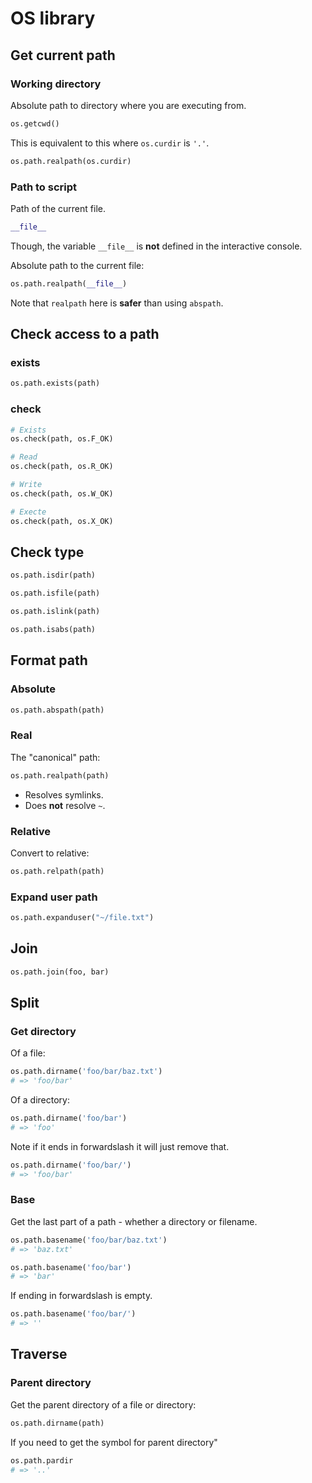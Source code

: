 # OS library

## Get current path

### Working directory

Absolute path to directory where you are executing from.

```python
os.getcwd()
```

This is equivalent to this where `os.curdir` is `'.'`.

```python
os.path.realpath(os.curdir)
```

### Path to script

Path of the current file.

```python
__file__
```

Though, the variable `__file__`  is **not** defined in the interactive console.

Absolute path to the current file:

```python
os.path.realpath(__file__)
```

Note that `realpath` here is **safer** than using `abspath`.


## Check access to a path

### exists

```python
os.path.exists(path)
```

### check

```python
# Exists
os.check(path, os.F_OK)

# Read
os.check(path, os.R_OK)

# Write
os.check(path, os.W_OK)

# Execte
os.check(path, os.X_OK)
```

## Check type

```python
os.path.isdir(path)

os.path.isfile(path)

os.path.islink(path)

os.path.isabs(path)
```


## Format path

### Absolute

```python
os.path.abspath(path)
```

### Real

The "canonical" path:

```python
os.path.realpath(path)
```

- Resolves symlinks.
- Does **not** resolve `~`.

### Relative

Convert to relative:

```python
os.path.relpath(path)
```

### Expand user path

```python
os.path.expanduser("~/file.txt")
```


## Join

```python
os.path.join(foo, bar)
```

## Split

### Get directory

Of a file:

```python
os.path.dirname('foo/bar/baz.txt')
# => 'foo/bar'
```

Of a directory:

```python
os.path.dirname('foo/bar')
# => 'foo'
```

Note if it ends in forwardslash it will just remove that.

```python
os.path.dirname('foo/bar/')
# => 'foo/bar'
```

### Base

Get the last part of a path - whether a directory or filename.


```python
os.path.basename('foo/bar/baz.txt')
# => 'baz.txt'
```

```python
os.path.basename('foo/bar')
# => 'bar'
```

If ending in forwardslash is empty.

```python
os.path.basename('foo/bar/')
# => ''
```


## Traverse

### Parent directory

Get the parent directory of a file or directory:

```python
os.path.dirname(path)
```

If you need to get the symbol for parent directory"

```python
os.path.pardir
# => '..'
```
